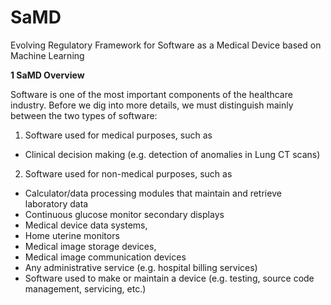 # SaMD
Evolving Regulatory Framework for Software as a Medical Device based on Machine Learning

**1 SaMD Overview**

Software is one of the most important components of the healthcare industry. Before we dig into more details, we must distinguish mainly between the two types of software: 
1. Software used for medical purposes, such as
- Clinical decision making (e.g. detection of anomalies in Lung CT scans)
2. Software used for non-medical purposes, such as
- Calculator/data processing modules that maintain and retrieve laboratory data
- Continuous glucose monitor secondary displays
- Medical device data systems, 
- Home uterine monitors
- Medical image storage devices, 
- Medical image communication devices 
- Any administrative service (e.g. hospital billing services) 
- Software used to make or maintain a device (e.g. testing, source code management, servicing, etc.)
